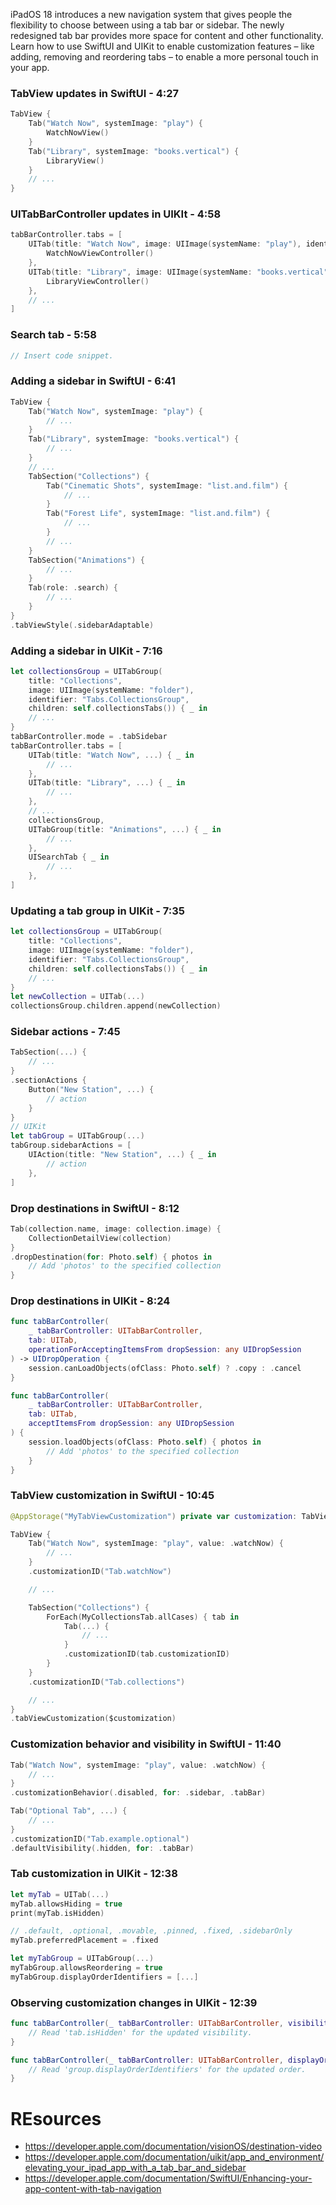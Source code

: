 iPadOS 18 introduces a new navigation system that gives people the flexibility to choose between using a tab bar or sidebar. The newly redesigned tab bar provides more space for content and other functionality. Learn how to use SwiftUI and UIKit to enable customization features – like adding, removing and reordering tabs – to enable a more personal touch in your app.

### TabView updates in SwiftUI - 4:27
```swift
TabView { 
    Tab("Watch Now", systemImage: "play") { 
        WatchNowView() 
    } 
    Tab("Library", systemImage: "books.vertical") { 
        LibraryView() 
    } 
    // ... 
}
```

### UITabBarController updates in UIKIt - 4:58
```swift
tabBarController.tabs = [ 
    UITab(title: "Watch Now", image: UIImage(systemName: "play"), identifier: "Tabs.watchNow") { _ in 
        WatchNowViewController() 
    }, 
    UITab(title: "Library", image: UIImage(systemName: "books.vertical"), identifier: "Tabs.library") { _ in 
        LibraryViewController() 
    }, 
    // ... 
]
```

### Search tab - 5:58
```swift
// Insert code snippet.
```

### Adding a sidebar in SwiftUI - 6:41
```swift
TabView { 
    Tab("Watch Now", systemImage: "play") { 
        // ... 
    } 
    Tab("Library", systemImage: "books.vertical") { 
        // ... 
    } 
    // ... 
    TabSection("Collections") { 
        Tab("Cinematic Shots", systemImage: "list.and.film") { 
            // ... 
        } 
        Tab("Forest Life", systemImage: "list.and.film") { 
            // ... 
        } 
        // ... 
    } 
    TabSection("Animations") { 
        // ... 
    } 
    Tab(role: .search) { 
        // ... 
    } 
} 
.tabViewStyle(.sidebarAdaptable)
```

### Adding a sidebar in UIKit - 7:16
```swift
let collectionsGroup = UITabGroup( 
    title: "Collections", 
    image: UIImage(systemName: "folder"), 
    identifier: "Tabs.CollectionsGroup", 
    children: self.collectionsTabs()) { _ in 
    // ... 
} 
tabBarController.mode = .tabSidebar 
tabBarController.tabs = [ 
    UITab(title: "Watch Now", ...) { _ in 
        // ... 
    }, 
    UITab(title: "Library", ...) { _ in 
        // ... 
    }, 
    // ... 
    collectionsGroup, 
    UITabGroup(title: "Animations", ...) { _ in 
        // ... 
    }, 
    UISearchTab { _ in 
        // ... 
    }, 
]
```

### Updating a tab group in UIKit - 7:35
```swift
let collectionsGroup = UITabGroup( 
    title: "Collections", 
    image: UIImage(systemName: "folder"), 
    identifier: "Tabs.CollectionsGroup", 
    children: self.collectionsTabs()) { _ in 
    // ... 
} 
let newCollection = UITab(...) 
collectionsGroup.children.append(newCollection)
```

### Sidebar actions - 7:45
```swift
TabSection(...) { 
    // ... 
} 
.sectionActions { 
    Button("New Station", ...) { 
        // action 
    } 
} 
// UIKit 
let tabGroup = UITabGroup(...) 
tabGroup.sidebarActions = [ 
    UIAction(title: "New Station", ...) { _ in 
        // action 
    }, 
]
```

### Drop destinations in SwiftUI - 8:12
```swift
Tab(collection.name, image: collection.image) { 
    CollectionDetailView(collection) 
} 
.dropDestination(for: Photo.self) { photos in 
    // Add 'photos' to the specified collection 
}
```

### Drop destinations in UIKit - 8:24
```swift
func tabBarController( 
    _ tabBarController: UITabBarController, 
    tab: UITab, 
    operationForAcceptingItemsFrom dropSession: any UIDropSession 
) -> UIDropOperation { 
    session.canLoadObjects(ofClass: Photo.self) ? .copy : .cancel 
} 

func tabBarController( 
    _ tabBarController: UITabBarController, 
    tab: UITab, 
    acceptItemsFrom dropSession: any UIDropSession
) { 
    session.loadObjects(ofClass: Photo.self) { photos in 
        // Add 'photos' to the specified collection 
    } 
}
```

### TabView customization in SwiftUI - 10:45
```swift
@AppStorage("MyTabViewCustomization") private var customization: TabViewCustomization 

TabView { 
    Tab("Watch Now", systemImage: "play", value: .watchNow) { 
        // ... 
    } 
    .customizationID("Tab.watchNow") 

    // ... 

    TabSection("Collections") { 
        ForEach(MyCollectionsTab.allCases) { tab in 
            Tab(...) { 
                // ... 
            } 
            .customizationID(tab.customizationID) 
        } 
    } 
    .customizationID("Tab.collections") 

    // ... 
} 
.tabViewCustomization($customization)
```

### Customization behavior and visibility in SwiftUI - 11:40
```swift
Tab("Watch Now", systemImage: "play", value: .watchNow) { 
    // ... 
} 
.customizationBehavior(.disabled, for: .sidebar, .tabBar) 

Tab("Optional Tab", ...) { 
    // ... 
} 
.customizationID("Tab.example.optional") 
.defaultVisibility(.hidden, for: .tabBar)
```

### Tab customization in UIKit - 12:38
```swift
let myTab = UITab(...) 
myTab.allowsHiding = true 
print(myTab.isHidden) 

// .default, .optional, .movable, .pinned, .fixed, .sidebarOnly 
myTab.preferredPlacement = .fixed 

let myTabGroup = UITabGroup(...) 
myTabGroup.allowsReordering = true 
myTabGroup.displayOrderIdentifiers = [...]
```

### Observing customization changes in UIKit - 12:39
```swift
func tabBarController(_ tabBarController: UITabBarController, visibilityDidChangeFor tabs: [UITab]) { 
    // Read 'tab.isHidden' for the updated visibility. 
} 

func tabBarController(_ tabBarController: UITabBarController, displayOrderDidChangeFor group: UITabGroup) { 
    // Read 'group.displayOrderIdentifiers' for the updated order. 
}
```

# REsources
* https://developer.apple.com/documentation/visionOS/destination-video
* https://developer.apple.com/documentation/uikit/app_and_environment/elevating_your_ipad_app_with_a_tab_bar_and_sidebar
* https://developer.apple.com/documentation/SwiftUI/Enhancing-your-app-content-with-tab-navigation
